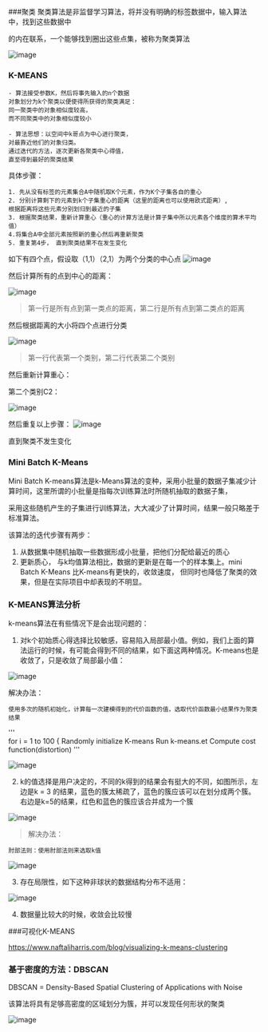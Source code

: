 ###聚类
聚类算法是非监督学习算法，将并没有明确的标签数据中，输入算法中，找到这些数据中

的内在联系，一个能够找到圈出这些点集，被称为聚类算法

![image](https://github.com/jccjd/Coursera-Machine-Learning/blob/master/week8/image/聚类1.PNG?raw=true)


### K-MEANS
    - 算法接受参数K，然后将事先输入的n个数据
    对象划分为k个聚类以便使得所获得的聚类满足：
    同一聚类中的对象相似度较高，
    而不同聚类中的对象相似度较小
    
    - 算法思想：以空间中k哥点为中心进行聚类，
    对最靠近他们的对象归类。
    通过迭代的方法，逐次更新各聚类中心得值，
    直至得到最好的聚类结果
    
具体步骤：

    1. 先从没有标签的元素集合A中随机取K个元素，作为K个子集各自的重心
    2. 分别计算剩下的元素到k个子集重心的距离（这里的距离也可以使用欧式距离）,
    根据距离将这些元素分别划归到最近的子集
    3. 根据聚类结果，重新计算重心（重心的计算方法是计算子集中所以元素各个维度的算术平均值）
    4.将集合A中全部元素按照新的重心然后再重新聚类
    5. 重复第4步， 直到聚类结果不在发生变化
    

如下有四个点，假设取（1,1）（2,1）为两个分类的中心点
![image](https://github.com/jccjd/Coursera-Machine-Learning/blob/master/week-8/image/聚类2.PNG?raw=true)

然后计算所有的点到中心的距离：

![image](https://github.com/jccjd/Coursera-Machine-Learning/blob/master/week-8/image/聚类3.PNG?raw=true)

> 第一行是所有点到第一类点的距离，第二行是所有点到第二类点的距离

然后根据距离的大小将四个点进行分类

![image](https://github.com/jccjd/Coursera-Machine-Learning/blob/master/week-8/image/聚类4.PNG?raw=true)

> 第一行代表第一个类别，第二行代表第二个类别


然后重新计算重心：

第二个类别C2：

![image](https://github.com/jccjd/Coursera-Machine-Learning/blob/master/week-8/image/聚类5.PNG?raw=true)

然后重复以上步骤：
![image](https://github.com/jccjd/Coursera-Machine-Learning/blob/master/week-8/image/聚类6.PNG?raw=true)

直到聚类不发生变化

### Mini Batch K-Means
Mini Batch K-means算法是k-Means算法的变种，采用小批量的数据子集减少计算时间，这里所谓的小批量是指每次训练算法时所随机抽取的数据子集，

采用这些随机产生的子集进行训练算法，大大减少了计算时间，结果一般只略差于标准算法。

该算法的迭代步骤有两步：

1. 从数据集中随机抽取一些数据形成小批量，把他们分配给最近的质心
2. 更新质心， 与k均值算法相比，数据的更新是在每一个的样本集上。mini Batch K-Means 比K-means有更快的，收敛速度，
但同时也降低了聚类的效果，但是在实际项目中却表现的不明显。


### K-MEANS算法分析
k-means算法在有些情况下是会出现问题的：

1. 对k个初始质心得选择比较敏感，容易陷入局部最小值。例如，我们上面的算法运行的时候，有可能会得到不同的结果，如下面这两种情况。K-means也是收敛了，只是收敛了局部最小值：

![image](https://github.com/jccjd/Coursera-Machine-Learning/blob/master/week-8/image/kmeans1.PNG?raw=true)

解决办法：

    使用多次的随机初始化，计算每一次建模得到的代价函数的值，选取代价函数最小结果作为聚类结果

'''    
    for i = 1 to 100 {
        Randomly initialize K-means
        Run k-means.et
        Compute cost function(distortion)
'''   

![image](https://github.com/jccjd/Coursera-Machine-Learning/blob/master/week-8/image/kmeans4.PNG?raw=true)

2. k的值选择是用户决定的，不同的k得到的结果会有挺大的不同，如图所示，左边是k = 3 的结果，蓝色的簇太稀疏了，蓝色的簇应该可以在划分成两个簇。右边是k=5的结果，红色和蓝色的簇应该合并成为一个簇

![image](https://github.com/jccjd/Coursera-Machine-Learning/blob/master/week-8/image/kmeans2.PNG?raw=true)


> 解决办法：

    肘部法则：使用肘部法则来选取k值

![image](https://github.com/jccjd/Coursera-Machine-Learning/blob/master/week-8/image/肘部法则1.PNG?raw=true)
    

3. 存在局限性，如下这种非球状的数据结构分布不适用：

![image](https://github.com/jccjd/Coursera-Machine-Learning/blob/master/week-8/image/kmeans3.PNG?raw=true)

4. 数据量比较大的时候，收敛会比较慢

###可视化K-MEANS

https://www.naftaliharris.com/blog/visualizing-k-means-clustering

### 基于密度的方法：DBSCAN
DBSCAN = Density-Based Spatial Clustering of Applications with Noise

该算法将具有足够高密度的区域划分为簇，并可以发现任何形状的聚类

![image](https://github.com/jccjd/Coursera-Machine-Learning/blob/master/week-8/image/DBSCAN1.PNG?raw=true)



